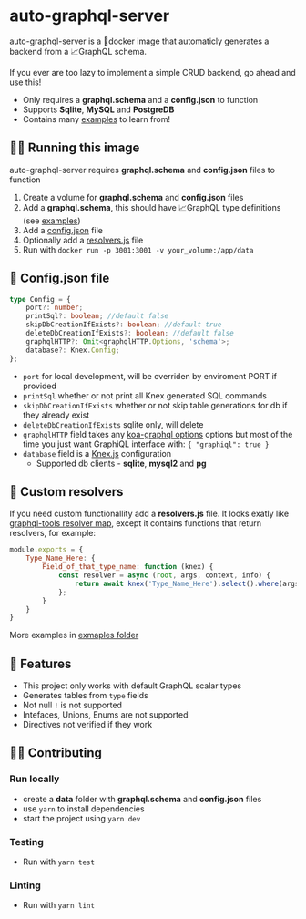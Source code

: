# auto-graphql-server

auto-graphql-server is a 🐋docker image that automaticly generates a backend from a 📈GraphQL schema.

If you ever are too lazy to implement a simple CRUD backend, go ahead and use this!

-   Only requires a **graphql.schema** and a **config.json** to function
-   Supports **Sqlite**, **MySQL** and **PostgreDB**
-   Contains many [examples](./examples/) to learn from!

## 🏃‍♀️ Running this image

auto-graphql-server requires **graphql.schema** and **config.json** files to function

1. Create a volume for **graphql.schema** and **config.json** files
1. Add a **graphql.schema**, this should have 📈GraphQL type definitions (see [examples](./examples/))
1. Add a [config.json](#📝%20Config.json%20file) file
1. Optionally add a [resolvers.js]() file
1. Run with `docker run -p 3001:3001 -v your_volume:/app/data`

## 📝 Config.json file

```ts
type Config = {
    port?: number;
    printSql?: boolean; //default false
    skipDbCreationIfExists?: boolean; //default true
    deleteDbCreationIfExists?: boolean; //default false
    graphqlHTTP?: Omit<graphqlHTTP.Options, 'schema'>;
    database?: Knex.Config;
};
```

-   `port` for local development, will be overriden by enviroment PORT if provided
-   `printSql` whether or not print all Knex generated SQL commands
-   `skipDbCreationIfExists` whether or not skip table generations for db if they already exist
-   `deleteDbCreationIfExists` sqlite only, will delete
-   `graphqlHTTP` field takes any [koa-graphql options](https://www.npmjs.com/package/koa-graphql#options) options but most of the time you just want GraphiQL interface with: `{ "graphiql": true }`
-   `database` field is a [Knex.js](https://knexjs.org/#Installation-client) configuration
    -   Supported db clients - **sqlite**, **mysql2** and **pg**

## 🎨 Custom resolvers

If you need custom functionallity add a **resolvers.js** file.
It looks exatly like [graphql-tools resolver map](https://www.graphql-tools.com/docs/resolvers#resolver-map), except it contains functions that return resolvers, for example:

```js
module.exports = {
    Type_Name_Here: {
        Field_of_that_type_name: function (knex) {
            const resolver = async (root, args, context, info) {
                return await knex('Type_Name_Here').select().where(args);
            };
        }
    }
}
```

More examples in [exmaples folder](./examples)

## 📃 Features

-   This project only works with default GraphQL scalar types
-   Generates tables from `type` fields
-   Not null `!` is not supported
-   Intefaces, Unions, Enums are not supported
-   Directives not verified if they work

## 👷‍♂️ Contributing

### Run locally

-   create a **data** folder with **graphql.schema** and **config.json** files
-   use `yarn` to install dependencies
-   start the project using `yarn dev`

### Testing

-   Run with `yarn test`

### Linting

-   Run with `yarn lint`
